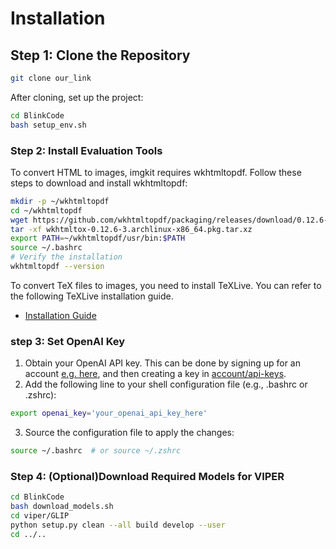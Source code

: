 # Installation
## Step 1: Clone the Repository
```bash
git clone our_link
```
After cloning, set up the project:
```bash
cd BlinkCode
bash setup_env.sh
```
### Step 2: Install Evaluation Tools
To convert HTML to images, imgkit requires wkhtmltopdf. Follow these steps to download and install wkhtmltopdf:
```bash
mkdir -p ~/wkhtmltopdf
cd ~/wkhtmltopdf
wget https://github.com/wkhtmltopdf/packaging/releases/download/0.12.6-3/wkhtmltox-0.12.6-3.archlinux-x86_64.pkg.tar.xz
tar -xf wkhtmltox-0.12.6-3.archlinux-x86_64.pkg.tar.xz
export PATH=~/wkhtmltopdf/usr/bin:$PATH
source ~/.bashrc
# Verify the installation
wkhtmltopdf --version 
```
To convert TeX files to images, you need to install TeXLive. You can refer to the following TeXLive installation guide.
- [Installation Guide](./Installl_TeXlive.md)

### step 3: Set OpenAI Key
1. Obtain your OpenAI API key. This can be done by signing up for an account [e.g. here](https://platform.openai.com/), and then creating a key in [account/api-keys](https://platform.openai.com/account/api-keys). 
2. Add the following line to your shell configuration file (e.g., .bashrc or .zshrc):
```bash
export openai_key='your_openai_api_key_here'
```
3. Source the configuration file to apply the changes:
```bash
source ~/.bashrc  # or source ~/.zshrc
```
### Step 4: (Optional)Download Required Models for VIPER
```bash 
cd BlinkCode
bash download_models.sh
cd viper/GLIP
python setup.py clean --all build develop --user
cd ../..
```